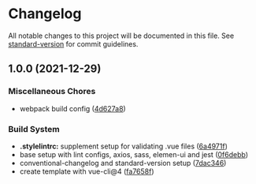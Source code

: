 # Changelog

All notable changes to this project will be documented in this file. See [standard-version](https://github.com/conventional-changelog/standard-version) for commit guidelines.

## 1.0.0 (2021-12-29)


### Miscellaneous Chores

* webpack build config ([4d627a8](https://github.com/lins403/vue2-cli-boilerplate/commit/4d627a8af6c6b5ec73493ddad201931560bf0e60))


### Build System

* **.stylelintrc:** supplement setup for validating .vue files ([6a4971f](https://github.com/lins403/vue2-cli-boilerplate/commit/6a4971f5ec6e36c7f8f49286ad80837b25773c25))
* base setup with lint configs, axios, sass, elemen-ui and jest ([0f6debb](https://github.com/lins403/vue2-cli-boilerplate/commit/0f6debb668c2b59fa7fd5eec197a00ea68ab0b4c))
* conventional-changelog and standard-version setup ([7dac346](https://github.com/lins403/vue2-cli-boilerplate/commit/7dac3464bbc67ca0031e1c3812c9a989cb4df8ea))
* create template with vue-cli@4 ([fa7658f](https://github.com/lins403/vue2-cli-boilerplate/commit/fa7658fa1398ae711a96ebc6c6475413533bd56b))
